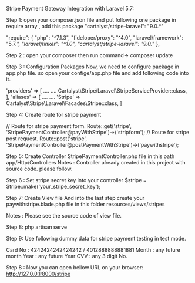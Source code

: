 
Stripe Payment Gateway Integration with Laravel 5.7: 

Step 1:  open your composer.json file and put following one package in require array , add this package "cartalyst/stripe-laravel": "9.0.*"

"require": {
        "php": "^7.1.3",
        "fideloper/proxy": "^4.0",
        "laravel/framework": "5.7.*",
        "laravel/tinker": "^1.0",
        "cartalyst/stripe-laravel": "9.0.*"
   },

Step 2 : open your composer then run command->  composer update

Step 3 : Configuration Packages
Now, we need to configure package in app.php file. so open your confige/app.php file and add following code into it.

'providers' => [
	....
    ....
    Cartalyst\Stripe\Laravel\StripeServiceProvider::class,
],
'aliases' => [
	....
    ....
    'Stripe' => Cartalyst\Stripe\Laravel\Facades\Stripe::class,
]


Step 4: Create route for stripe payment

// Route for stripe payment form.
Route::get('stripe', 'StripePaymentController@payWithStripe')->('stripform');
// Route for stripe post request.
Route::post('stripe', 'StripePaymentController@postPaymentWithStripe')->('paywithstripe');


Step 5: Create Controller StripePaymentController.php file in this path app/Http/Controllers
Notes : Controller already created in this project with source code. please follow.


Step 6 : Set  stripe secret key into your controller  $stripe = Stripe::make('your_stripe_secret_key');

Step 7: Create View file
And into the last step create your paywithstripe.blade.php file in this folder resources/views/stripes 

Notes : Please see the source code of view file.


Step 8: php artisan serve

Step 9: 
Use following dummy data for stripe payment testing in test mode.

Card No : 4242424242424242 / 4012888888881881
Month : any future month
Year : any future Year
CVV : any 3 digit No.

Step 8 : Now you can open bellow URL on your browser: http://127.0.0.1:8000/stripe


